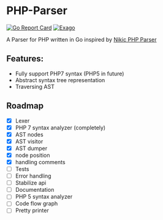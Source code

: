 <!--
  Title: PHP Parser
  Description: A Parser for PHP written in Go.
  Author: Slizov Vadim
  Keywords: go golang php php-parser ast
  -->

# PHP-Parser

[![Go Report Card](https://goreportcard.com/badge/github.com/z7zmey/php-parser)](https://goreportcard.com/report/github.com/z7zmey/php-parser)
[![Exago](https://api.exago.io:443/badge/tests/github.com/z7zmey/php-parser)](https://exago.io/project/github.com/z7zmey/php-parser)

A Parser for PHP written in Go inspired by [Nikic PHP Parser](https://github.com/nikic/PHP-Parser)

## Features:
- Fully support PHP7 syntax (PHP5 in future)
- Abstract syntax tree representation
- Traversing AST

## Roadmap
- [X] Lexer
- [x] PHP 7 syntax analyzer (completely)
- [x] AST nodes
- [x] AST visitor
- [x] AST dumper
- [x] node position
- [x] handling comments
- [ ] Tests
- [ ] Error handling
- [ ] Stabilize api
- [ ] Documentation
- [ ] PHP 5 syntax analyzer
- [ ] Code flow graph
- [ ] Pretty printer
